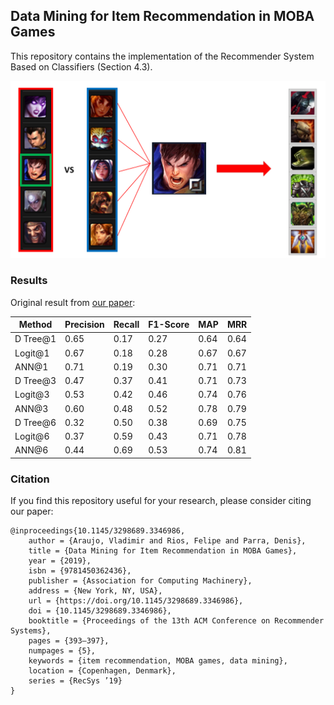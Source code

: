 ## Data Mining for Item Recommendation in MOBA Games

This repository contains the implementation of the Recommender System Based on Classifiers (Section 4.3). 

![arch](img.png)

### Results

Original result from [our paper](https://dl.acm.org/doi/10.1145/3298689.3346986):

| Method | Precision | Recall | F1-Score | MAP | MRR |
|----------|----------|----------|----------|----------|----------|
| D Tree@1 | 0.65 | 0.17 | 0.27 | 0.64 | 0.64 |
| Logit@1  | 0.67 | 0.18 | 0.28 | 0.67 | 0.67 |
| ANN@1    | 0.71 | 0.19 | 0.30 | 0.71 | 0.71 |
| D Tree@3 | 0.47 | 0.37 | 0.41 | 0.71 | 0.73 |
| Logit@3  | 0.53 | 0.42 | 0.46 | 0.74 | 0.76 |
| ANN@3    | 0.60 | 0.48 | 0.52 | 0.78 | 0.79 |
| D Tree@6 | 0.32 | 0.50 | 0.38 | 0.69 | 0.75 |
| Logit@6  | 0.37 | 0.59 | 0.43 | 0.71 | 0.78 |
| ANN@6    | 0.44 | 0.69 | 0.53 | 0.74 | 0.81 |

### Citation

If you find this repository useful for your research, please consider citing our paper: 
```
@inproceedings{10.1145/3298689.3346986,
	author = {Araujo, Vladimir and Rios, Felipe and Parra, Denis},
	title = {Data Mining for Item Recommendation in MOBA Games},
	year = {2019},
	isbn = {9781450362436},
	publisher = {Association for Computing Machinery},
	address = {New York, NY, USA},
	url = {https://doi.org/10.1145/3298689.3346986},
	doi = {10.1145/3298689.3346986},
	booktitle = {Proceedings of the 13th ACM Conference on Recommender Systems},
	pages = {393–397},
	numpages = {5},
	keywords = {item recommendation, MOBA games, data mining},
	location = {Copenhagen, Denmark},
	series = {RecSys ’19}
}
```
